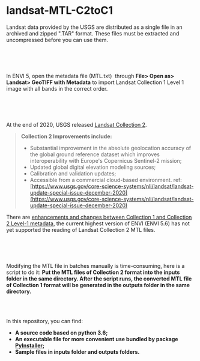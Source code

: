 # landsat-MTL-C2toC1

Landsat data provided by the USGS are distributed as a single file in an archived and zipped ".TAR" format. These files must be extracted and uncompressed before you can use them.

<br /><br /><br />

In ENVI 5, open the metadata file (MTL.txt)  through **File> Open as> Landsat> GeoTIFF with Metadata** to import Landsat Collection 1 Level 1 image with all bands in the correct order.

<br /><br /><br />

At the end of 2020, USGS released [Landsat Collection 2](https://www.usgs.gov/center-news/december-7-2020-new-landsat-update-special-issue-landsat-collection-2-now-available?qt-news_science_products=4#qt-news_science_products).

> **Collection 2 Improvements include:**
> - Substantial improvement in the absolute geolocation accuracy of the global ground reference dataset which improves interoperability with Europe's Copernicus Sentinel-2 mission;
> - Updated global digital elevation modeling sources;
> - Calibration and validation updates;
> - Accessible from a commercial cloud-based environment.
> ref: [https://www.usgs.gov/core-science-systems/nli/landsat/landsat-update-special-issue-december-2020](https://www.usgs.gov/core-science-systems/nli/landsat/landsat-update-special-issue-december-2020)

There are [enhancements and changes between Collection 1 and Collection 2 Level-1 metadata](https://www.usgs.gov/core-science-systems/nli/landsat/landsat-collection-2-metadata), the current highest version of ENVI (ENVI 5.6) has not yet supported the reading of Landsat Collection 2 MTL files.

<br /><br /><br />

Modifying the MTL file in batches manually is time-consuming, here is a script to do it: 
**Put the MTL files of Collection 2 format into the ****inputs folder**** in the same directory. After the script runs, the converted MTL file of Collection 1 format will be generated in the ****outputs folder**** in the same directory.**

<br /><br />

In this repository, you can find:

- **A source code based on python 3.6;**
- **An executable file for more convenient use bundled by package **[**PyInstaller**](https://www.pyinstaller.org/)**;**
- **Sample files in inputs folder and outputs folders.**


<br />
<br />

